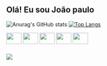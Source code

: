 ## Olá! Eu sou João paulo 


![Anurag's GitHub stats](https://github-readme-stats.vercel.app/api?username=JoaoPaulo-ML&show_icons=true&count_private=true&theme=transparent)
[![Top Langs](https://github-readme-stats.vercel.app/api/top-langs/?username=JoaoPaulo-ML&layout=donut&theme=transparent)](https://github.com/anuraghazra/github-readme-stats)

<div style="display: inline_block">
  <img src="https://cdn.jsdelivr.net/gh/devicons/devicon@latest/icons/php/php-original.svg" width="40" height="30"/>      
  <img src="https://cdn.jsdelivr.net/gh/devicons/devicon@latest/icons/java/java-original.svg" width="40" height="30"/>
  <img src="https://cdn.jsdelivr.net/gh/devicons/devicon@latest/icons/javascript/javascript-plain.svg" width="40" height="30"/>
  <img src="https://cdn.jsdelivr.net/gh/devicons/devicon@latest/icons/html5/html5-plain.svg"  width="40" height="30" />
  <img src="https://cdn.jsdelivr.net/gh/devicons/devicon@latest/icons/css3/css3-plain.svg"  width="40" height="30" /> 
</div>

###

<div style="display: inline_block">
  <a href="https://www.linkedin.com/in/joão-marques-desenvolvedor" target="_blank">
    <img src="https://img.shields.io/badge/LinkedIn-0077B5?style=for-the-badge&logo=linkedin&logoColor=white">
  </a>
</div>


          
